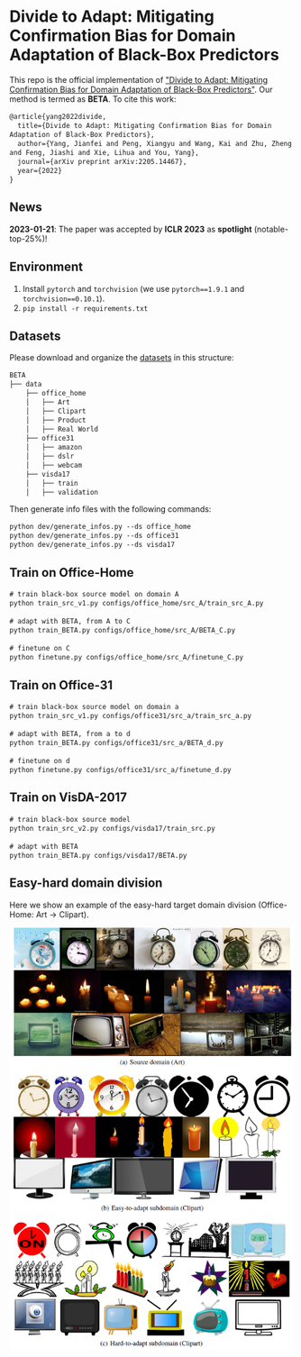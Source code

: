 # Divide to Adapt: Mitigating Confirmation Bias for Domain Adaptation of Black-Box Predictors
This repo is the official implementation of ["Divide to Adapt: Mitigating Confirmation Bias for Domain Adaptation of Black-Box Predictors"](https://arxiv.org/abs/2205.14467).
Our method is termed as **BETA**. To cite this work:
```
@article{yang2022divide,
  title={Divide to Adapt: Mitigating Confirmation Bias for Domain Adaptation of Black-Box Predictors},
  author={Yang, Jianfei and Peng, Xiangyu and Wang, Kai and Zhu, Zheng and Feng, Jiashi and Xie, Lihua and You, Yang},
  journal={arXiv preprint arXiv:2205.14467},
  year={2022}
}
```

## News

**2023-01-21**: The paper was accepted by **ICLR 2023** as **spotlight** (notable-top-25%)!

## Environment

1. Install `pytorch` and `torchvision` (we use `pytorch==1.9.1` and `torchvision==0.10.1`).
2. `pip install -r requirements.txt`

## Datasets
Please download and organize the [datasets](https://github.com/jindongwang/transferlearning/blob/master/data/dataset.md) in this structure:
```
BETA
├── data
    ├── office_home
    │   ├── Art
    │   ├── Clipart
    │   ├── Product
    │   ├── Real World
    ├── office31
    │   ├── amazon
    │   ├── dslr
    │   ├── webcam
    ├── visda17
    │   ├── train
    │   ├── validation 
```

Then generate info files with the following commands:
```
python dev/generate_infos.py --ds office_home
python dev/generate_infos.py --ds office31
python dev/generate_infos.py --ds visda17
```

## Train on Office-Home
```
# train black-box source model on domain A
python train_src_v1.py configs/office_home/src_A/train_src_A.py

# adapt with BETA, from A to C
python train_BETA.py configs/office_home/src_A/BETA_C.py

# finetune on C
python finetune.py configs/office_home/src_A/finetune_C.py
```

## Train on Office-31
```
# train black-box source model on domain a
python train_src_v1.py configs/office31/src_a/train_src_a.py

# adapt with BETA, from a to d
python train_BETA.py configs/office31/src_a/BETA_d.py

# finetune on d 
python finetune.py configs/office31/src_a/finetune_d.py
```

## Train on VisDA-2017 
```
# train black-box source model
python train_src_v2.py configs/visda17/train_src.py

# adapt with BETA
python train_BETA.py configs/visda17/BETA.py
```

## Easy-hard domain division
Here we show an example of the easy-hard target domain division (Office-Home: Art -> Clipart).

<img src="resources/division.png"> 
